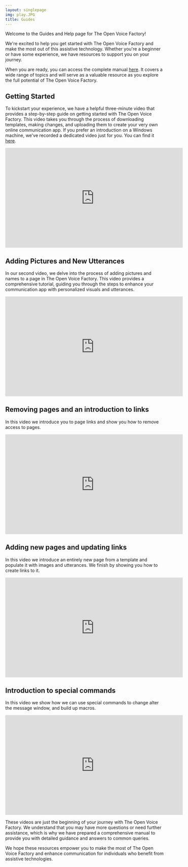 ```yaml
---
layout: singlepage
img: play.JPG
title: Guides
---
```


Welcome to the Guides and Help page for The Open Voice Factory!

We're excited to help you get started with The Open Voice Factory and make the most out of this assistive technology. Whether you're a beginner or have some experience, we have resources to support you on your journey.

When you are ready, you can access the complete manual [here](assets/OVF-Manual.pdf). It covers a wide range of topics and will serve as a valuable resource as you explore the full potential of The Open Voice Factory.

## Getting Started

To kickstart your experience, we have a helpful three-minute video that provides a step-by-step guide on getting started with The Open Voice Factory. This video takes you through the process of downloading templates, making changes, and uploading them to create your very own online communication app. If you prefer an introduction on a Windows machine, we've recorded a dedicated video just for you. You can find it [here](https://www.youtube.com/watch?reload=9&v=NMEamPEvabU&feature=youtu.be).

<iframe width="560" height="315" src="https://www.youtube.com/embed/EMURT7RXOLg" frameborder="0" allowfullscreen></iframe>

## Adding Pictures and New Utterances

In our second video, we delve into the process of adding pictures and names to a page in The Open Voice Factory. This video provides a comprehensive tutorial, guiding you through the steps to enhance your communication app with personalized visuals and utterances.

<iframe width="560" height="315" src="https://www.youtube.com/embed/hebjNiZaQLY" frameborder="0" allowfullscreen></iframe>






## Removing pages and an introduction to links

In this video we introduce you to page links and show you how to remove access to pages. 


<iframe width="560" height="315" src="https://www.youtube.com/embed/HXkQk0PNakY" frameborder="0" allowfullscreen></iframe>

## Adding new pages and updating links 

In this video we introduce an entirely new page from a template and populate it with images and utterances. We finish by showing you how to create links to it.   

<iframe width="560" height="315" src="https://www.youtube.com/embed/OT6BeiLax9o" frameborder="0" allowfullscreen></iframe>

## Introduction to special commands

In this video we show how we can use special commands to change alter the message window, and build up macros. 

<iframe width="560" height="315" src="https://www.youtube.com/embed/Yb5t1pJP7n0" frameborder="0" allowfullscreen></iframe>



These videos are just the beginning of your journey with The Open Voice Factory. We understand that you may have more questions or need further assistance, which is why we have prepared a comprehensive manual to provide you with detailed guidance and answers to common queries.


We hope these resources empower you to make the most of The Open Voice Factory and enhance communication for individuals who benefit from assistive technologies.
